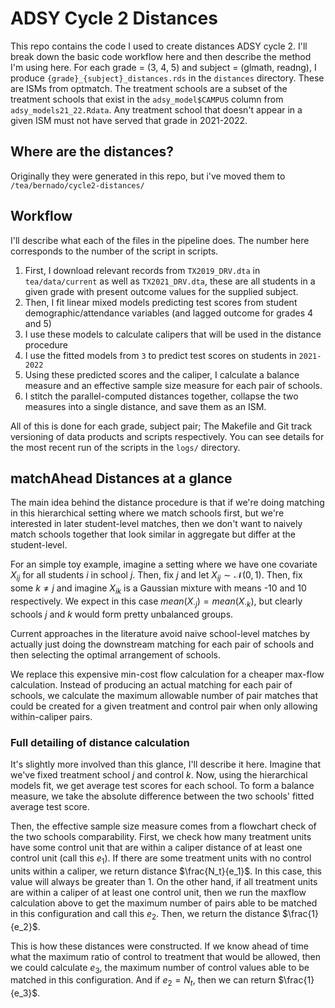 # ADSY Cycle 2 Distances
This repo contains the code I used to create distances ADSY cycle 2. I'll break down the basic code workflow here and then describe the method I'm using here. For each grade = (3, 4, 5) and subject = (glmath, readng), I produce `{grade}_{subject}_distances.rds` in the `distances` directory. These are ISMs from optmatch. The treatment schools are a subset of the treatment schools that exist in the `adsy_model$CAMPUS` column from `adsy_models21_22.Rdata`. Any treatment school that doesn't appear in a given ISM must not have served that grade in 2021-2022.

## Where are the distances?
Originally they were generated in this repo, but i've moved them to `/tea/bernado/cycle2-distances/`

## Workflow
I'll describe what each of the files in the pipeline does. The number here corresponds to the number of the script in scripts.
1. First, I download relevant records from `TX2019_DRV.dta` in `tea/data/current` as well as `TX2021_DRV.dta`, these are all students in a given grade with present outcome values for the supplied subject.
2. Then, I fit linear mixed models predicting test scores from student demographic/attendance variables (and lagged outcome for grades 4 and 5)
3. I use these models to calculate calipers that will be used in the distance procedure
4. I use the fitted models from `3` to predict test scores on students in `2021-2022`
5. Using these predicted scores and the caliper, I calculate a balance measure and an effective sample size measure for each pair of schools.
6. I stitch the parallel-computed distances together, collapse the two measures into a single distance, and save them as an ISM.

All of this is done for each grade, subject pair; The Makefile and Git track versioning of data products and scripts respectively. You can see details for the most recent run of the scripts in the `logs/` directory.

## matchAhead Distances at a glance
The main idea behind the distance procedure is that if we're doing matching in this hierarchical setting where we match schools first, but we're interested in later student-level matches, then we don't want to naively match schools together that look similar in aggregate but differ at the student-level. 

For an simple toy example, imagine a setting where we have one covariate $X_{ij}$ for all students $i$ in school $j$. Then, fix $j$ and let $X_{ij} \sim \mathcal{N}(0, 1)$. Then, fix some $k \neq j$ and imagine $X_{ik}$ is a Gaussian mixture with means -10 and 10 respectively. We expect in this case $mean(X_{\cdot j}) = mean({X}_{\cdot k})$, but clearly schools $j$ and $k$ would form pretty unbalanced groups.  

Current approaches in the literature avoid naive school-level matches by actually just doing the downstream matching for each pair of schools and then selecting the optimal arrangement of schools.  

We replace this expensive min-cost flow calculation for a cheaper max-flow calculation. Instead of producing an actual matching for each pair of schools, we calculate the maximum allowable number of pair matches that could be created for a given treatment and control pair when only allowing within-caliper pairs.

### Full detailing of distance calculation
It's slightly more involved than this glance, I'll describe it here. Imagine that we've fixed treatment school $j$ and control $k$. Now, using the hierarchical models fit, we get average test scores for each school. To form a balance measure, we take the absolute difference between the two schools' fitted average test score.  

Then, the effective sample size measure comes from a flowchart check of the two schools comparability. First, we check how many treatment units have some control unit that are within a caliper distance of at least one control unit (call this $e_1$). If there are some treatment units with no control units within a caliper, we return distance $\frac{N_t}{e_1}$. In this case, this value will always be greater than 1. On the other hand, if all treatment units are within a caliper of at least one control unit, then we run the maxflow calculation above to get the maximum number of pairs able to be matched in this configuration and call this $e_2$. Then, we return the distance $\frac{1}{e_2}$.  

This is how these distances were constructed. If we know ahead of time what the maximum ratio of control to treatment that would be allowed, then we could calculate $e_3$, the maximum number of control values able to be matched in this configuration. And if $e_2 = N_t$, then we can return $\frac{1}{e_3}$. 
